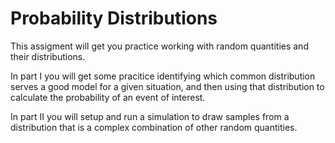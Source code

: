 # Probability Distributions

This assigment will get you practice working with random quantities and their distributions.

In part I you will get some pracitice identifying which common distribution serves a good model for a given situation, and then using that distribution to calculate the probability of an event of interest.

In part II you will setup and run a simulation to draw samples from a distribution that is a complex combination of other random quantities.
